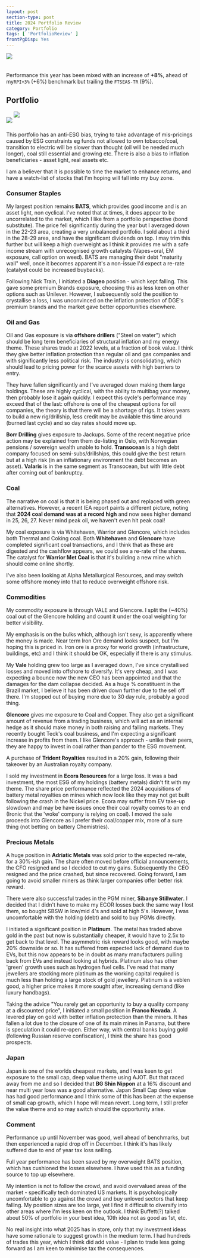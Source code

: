 ```yaml
---
layout: post
section-type: post
title: 2024 Portfolio Review
category: Portfolio
tags: [ 'PortfolioReview' ]
frontPgDisp: Yes
---
```


<img style="border: 0 ; padding-bottom: 20px" src="/img/2024/2024_Perf.png" />

Performance this year has been mixed with an increase of **+8%**, ahead of my`RPI+3%` (+6%) benchmark but trailing the `FTSEAS-TR` 
(9%).    


## Portfolio

<img style="border: 0 ; padding-bottom: 5px" src="/img/2024/2024_Holdings2.png" />
<img style="border: 0 ; padding-bottom: 20px" src="/img/2024/2024_Holdings.png" />

This portfolio has an anti-ESG bias, trying to take advantage of mis-pricings caused by ESG constraints eg funds 
not allowed to own tobacco/coal, transition to electric will be slower than thought (oil will be needed much longer), 
coal still essential and growing etc. There is also a bias to inflation beneficiaries - asset light, real assets etc. 

I am a believer that it is possible to time the market to enhance returns, and have a watch-list of stocks that I'm hoping 
will fall into my buy zone.  


### Consumer Staples

My largest position remains **BATS**, which provides good income and is an asset light, non cyclical.  I've noted that at times, 
it does appear to be uncorrelated to the market, which I like from a portfolio perspective (bond substitute).  The price fell 
significantly during the year but I averaged down in the 22-23 area, creating a very unbalanced portfolio.  I sold about a 
third in the 28-29 area, and have the significant dividends on top.  I may trim this further but will keep a high overweight 
as I think it provides me with a safe income stream with unrecognised growth catalysts (Vapes+oral, EM exposure, call option 
on weed).  BATS are managing their debt "maturity wall" well, once it becomes apparent it's a non-issue I'd expect a re-rate 
(catalyst could be increased buybacks).

Following Nick Train, I initiated a **Diageo** position - which kept falling.  This gave some premium Brands exposure, choosing this as 
less keen on other options such as Unilever.  However, I subsequently sold the position to crystallise a loss, I was unconvinced 
on the inflation protection of DGE's premium brands and the market gave better opportunities elsewhere.


### Oil and Gas

Oil and Gas exposure is via **offshore drillers** ("Steel on water") which should be long term beneficiaries of structural inflation 
and my energy theme.  These shares trade at 2022 levels, at a fraction of book value.   I think they give better inflation protection 
than regular oil and gas companies and with significantly less political risk.  The industry is consolidating, which should lead to 
pricing power for the scarce assets with high barriers to entry. 

They have fallen significantly and I've averaged down making them large holdings.  These are highly cyclical, with the ability 
to multibag your money, then probably lose it again quickly.  I expect this cycle's performance may exceed that of the last: offshore is 
one of the cheapest options for oil companies, the theory is that there will be a shortage of rigs.  It takes years to build a new 
rig/drillship,  less credit may be available this time around (burned last cycle) and so day rates should move up.

**Borr Drilling** gives exposure to Jackups.  Some of the recent negative price action may be explained from them de-listing in Oslo, with 
Norwegian pensions / sovereign wealth unable to hold.  **Transocean** is a high debt company focused on semi-subs/drillships, this could 
give the best return but at a high risk (in an inflationary environment the debt becomes an asset).  **Valaris** is in the same segment 
as Transocean, but with little debt after coming out of bankruptcy. 


### Coal

The narrative on coal is that it is being phased out and replaced with green alternatives.  However, a recent IEA report paints a 
different picture, noting that **2024 coal demand was at a record high** and now sees higher demand in 25, 26, 27.  Never mind peak oil, 
we haven't even hit peak coal!

My coal exposure is via Whitehaven, Warrior and Glencore, which includes both Thermal and Coking coal.  Both **Whitehaven** and **Glencore** 
have completed significant coal transactions, and I think that as these are digested and the cashflow appears, we could see a re-rate 
of the shares.  The catalyst for **Warrior Met Coal** is that it's building a new mine which should come online shortly.

I've also been looking at Alpha Metallurgical Resources, and may switch some offshore money into that to reduce overweight offshore risk.



### Commodities
My commodity exposure is through VALE and Glencore.  I split the (~40%) coal out of the Glencore holding and count it under the coal 
weighting for better visibility.  

My emphasis is on the bulks which, although isn't sexy, is apparently where the money is made.  Near term Iron Ore demand looks suspect, 
but I'm hoping this is priced in.  Iron ore is a proxy for world growth (infrastructure, buildings, etc) and I think it should be OK, 
especially if there is any stimulus. 

My **Vale** holding grew too large as I averaged down, I've since crystallised losses and moved into offshore to diversify.  It's very cheap, 
and I was expecting a bounce now the new CEO has been appointed and that the damages for the dam collapse decided.  As a huge % constituent 
in the Brazil market, I believe it has been driven down further due to the sell off there.  I'm stopped out of buying more due to 30 day rule, 
probably a good thing.

**Glencore** gives me exposure to Coal and Copper.   They also get a significant amount of revenue from a trading business, which will act as an 
internal hedge as it should make money in both raising and falling markets.  They recently bought Teck's coal business, and I'm expecting a 
significant increase in profits from them.  I like Glencore's approach - unlike their peers, they are happy to invest in coal rather than 
pander to the ESG movement.

A purchase of **Trident Royalties** resulted in a 20% gain, following their takeover by an Australian royalty company.

I sold my investment in **Ecora Resources** for a large loss. It was a bad investment, the most ESG of my holdings (battery metals) didn't fit 
with my theme.  The share price performance reflected the 2024 acquisitions of battery metal royalties on mines which now look like they 
may not get built following the crash in the Nickel price. Ecora may suffer from EV take-up slowdown and may be have issues once their coal 
royalty comes to an end (Ironic that the 'woke' company is relying on coal).  I moved the sale proceeds into Glencore as I prefer their 
coal/copper mix, more of a sure thing (not betting on battery Chemistries).


### Precious Metals
A huge position in **Adriatic Metals** was sold prior to the expected re-rate, for a 30%-ish gain.   The share often moved before official 
announcements, the CFO resigned and so I decided to cut my gains.  Subsequently the CEO resigned and the price crashed, but since 
recovered.  Going forward, I am going to avoid smaller miners as think larger companies offer better risk reward.

There were also successful trades in the PGM miner, **Sibanye Stillwater**.  I decided that I didn't have to make my ECOR losses back the same way 
I lost them, so bought SBSW in low/mid 4's and sold at high 5's.  However, I was uncomfortable with the holding (debt) and sold to buy PGMs directly.

I initiated a significant position in **Platinum**.  The metal has traded above gold in the past but now is substantially cheaper, it would have to 
2.5x to get back to that level.  The asymmetric risk reward looks good, with maybe 20% downside or so.  It has suffered from 
expected lack of demand due to EVs, but this now appears to be in doubt as many manufacturers pulling back from EVs and instead looking at 
hybrids.  Platinum also has other 'green' growth uses such as hydrogen fuel cells.  I've read that many jewellers are stocking more platinum 
as the working capital required is much less than holding a large stock of gold jewellery.  Platinum is a veblen good, a higher price makes 
it more sought after, increasing demand (like luxury handbags).

Taking the advice "You rarely get an opportunity to buy a quality company at a discounted price", I initiated a small position in **Franco 
Nevada**.  A levered play on gold with better inflation protection than the miners.  It has fallen a lot due to the closure of one of its 
main mines in Panama, but there is speculation it could re-open.    Either way, with central banks buying gold (following Russian reserve 
confiscation), I think the share has good prospects.


### Japan
Japan is one of the worlds cheapest markets, and I was keen to get exposure to the small cap, deep value theme using AJOT.  But that raced away 
from me and so I decided that **BG Shin Nippon** at a 16% discount and near multi year lows was a good alternative.  Japan Small Cap deep value has had 
good performance and I think some of this has been at the expense of small cap growth, which I hope will mean revert.  Long term, I still prefer the 
value theme and so may switch should the opportunity arise.


### Comment

Performance up until November was good, well ahead of benchmarks, but then experienced a rapid drop off in December.  I think it's has likely suffered due 
to end of year tax loss selling.

Full year performance has been saved by my overweight BATS position, which has cushioned the losses elsewhere.  I have used this as a funding 
source to top up elsewhere.

My intention is not to follow the crowd, and avoid overvalued areas of the market - specifically tech dominated US markets.  It is psychologically 
uncomfortable to go against the crowd and buy unloved sectors that keep falling.  My position sizes are too large, yet I find it difficult to diversify 
into other areas where I'm less keen on the outlook.  I think Buffett(?) talked about 50% of portfolio in your best idea, 10th idea not as good as 1st, etc.

No real insight into what 2025 has in store, only that my investment ideas have some rationale to suggest growth in the medium term.  I had hundreds 
of trades this year, which I think did add value - I plan to trade less going forward as I am keen to minimise tax the consequences.


